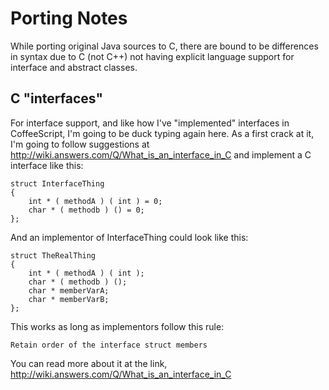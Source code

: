 # Porting Notes

While porting original Java sources to C, there are bound to be differences in syntax due to C (not C++) not having explicit language support for interface and abstract classes.

## C "interfaces"

For interface support, and like how I've "implemented" interfaces in CoffeeScript, I'm going to be duck typing again here.  As a first crack at it, I'm going to follow suggestions at http://wiki.answers.com/Q/What_is_an_interface_in_C and implement a C interface like this:


	struct InterfaceThing 
	{
		int * ( methodA ) ( int ) = 0;
		char * ( methodb ) () = 0;
	};

And an implementor of InterfaceThing could look like this:

	struct TheRealThing 
	{
		int * ( methodA ) ( int );
		char * ( methodb ) ();
		char * memberVarA;
		char * memberVarB;
	};

This works as long as implementors follow this rule: 
	
	Retain order of the interface struct members

You can read more about it at the link, http://wiki.answers.com/Q/What_is_an_interface_in_C
